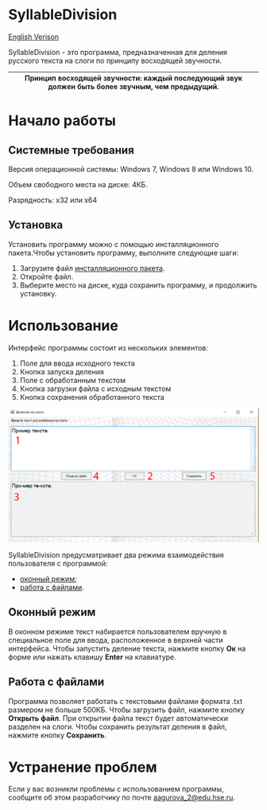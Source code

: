 # SyllableDivision

[English Verison](https://github.com/GurovaAnya/SyllableDivision/blob/master/README-en.md)

SyllableDivision - это программа, предназначенная для деления русского текста на слоги по принципу восходящей звучности.

| **Принцип восходящей звучности**: каждый последующий звук должен быть более звучным, чем предыдущий.|
|---|



# Начало работы
## Системные требования
Версия операционной системы: Windows 7, Windows 8 или Windows 10.

Объем свободного места на диске: 4КБ.

Разрядность: x32 или x64
## Установка
Установить программу можно с помощью инсталляционного пакета.Чтобы установить программу, выполните следующие шаги:
1. Загрузите файл [инсталляционного пакета](https://github.com/GurovaAnya/SyllableDivision/blob/master/SyllablesSetup.msi).
2. Откройте файл.
3. Выберите место на диске, куда сохранить программу, и продолжить установку.

# Использование
Интерфейс программы состоит из нескольких элементов:
1. Поле для ввода исходного текста
2. Кнопка запуска деления
3. Поле с обработанным текстом
4. Кнопка загрузки файла с исходным текстом
5. Кнопка сохранения обработанного текста

![alt text](https://github.com/GurovaAnya/SyllableDivision/blob/master/images/window-mode.png "Оконный режим")

SyllableDivision предусматривает два режима взаимодействия пользователя с программой:
- [оконный режим](#оконный-режим);
- [работа с файлами](#работа-с-файлами).

## Оконный режим 
В оконном режиме текст набирается пользователем вручную в специальное поле для ввода, расположенное в верхней части интерфейса. Чтобы запустить деление текста, нажмите кнопку **Ок** на форме или нажать клавишу **Enter** на клавиатуре.

## Работа с файлами
Программа позволяет работать с текстовыми файлами формата .txt размером не больше 500КБ. Чтобы загрузить файл,  нажмите кнопку **Открыть файл**. При открытии файла текст будет автоматически разделен на слоги. Чтобы сохранить результат деления в файл, нажмите кнопку **Сохранить**.

# Устранение проблем
Если у вас возникли проблемы с использованием программы, сообщите об этом разработчику по почте aagurova_2@edu.hse.ru.
